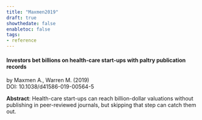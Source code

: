 ```yaml
---
title: "Maxmen2019"
draft: true
showthedate: false
enabletoc: false
tags:
- reference
---
```


#### **Investors bet billions on health-care start-ups with paltry publication records**     
by Maxmen A., Warren M. (2019)         
DOI: 10.1038/d41586-019-00564-5     

**Abstract**:  Health-care start-ups can reach billion-dollar valuations without publishing in peer-reviewed journals, but skipping that step can catch them out.

